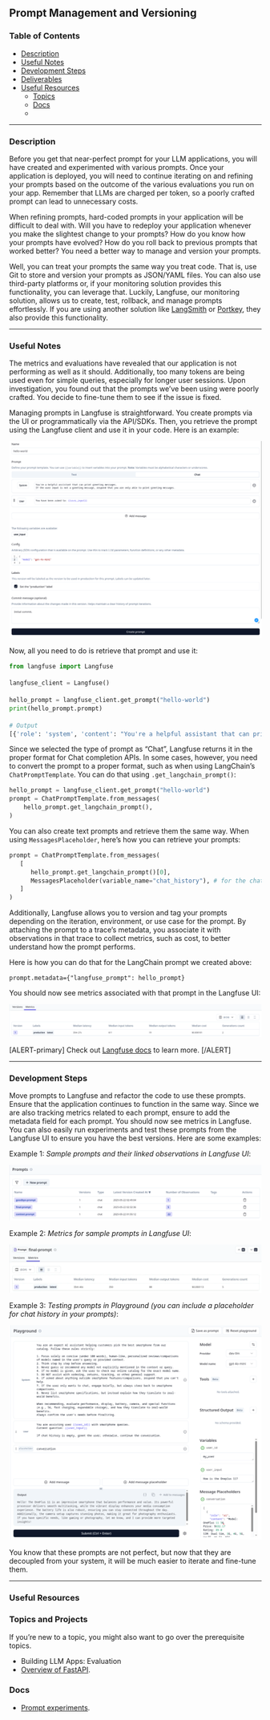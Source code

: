 ## **Prompt Management and Versioning**

### **Table of Contents**

- [Description](#description)
- [Useful Notes](#useful-notes)
- [Development Steps](#development-steps)
- [Deliverables](#deliverables)
- [Useful Resources](#useful-resources)
    - [Topics](a#topics-and-projects)
    - [Docs](#docs)
    - 
---

### Description

Before you get that near-perfect prompt for your LLM applications, you will have created and experimented with various prompts. Once your application is deployed, you will need to continue iterating on and refining your prompts based on the outcome of the various evaluations you run on your app. Remember that LLMs are charged per token, so a poorly crafted prompt can lead to unnecessary costs.

When refining prompts, hard-coded prompts in your application will be difficult to deal with. Will you have to redeploy your application whenever you make the slightest change to your prompts? How do you know how your prompts have evolved? How do you roll back to previous prompts that worked better? You need a better way to manage and version your prompts.

Well, you can treat your prompts the same way you treat code. That is, use Git to store and version your prompts as JSON/YAML files. You can also use third-party platforms or, if your monitoring solution provides this functionality, you can leverage that. Luckily, Langfuse, our monitoring solution, allows us to create, test, rollback, and manage prompts effortlessly. If you are using another solution like [LangSmith](https://docs.smith.langchain.com/prompt_engineering/how_to_guides/manage_prompts_programatically) or [Portkey](https://portkey.ai/docs/product/prompt-engineering-studio/prompt-versioning), they also provide this functionality.

---

### Useful Notes

The metrics and evaluations have revealed that our application is not performing as well as it should. Additionally, too many tokens are being used even for simple queries, especially for longer user sessions. Upon investigation, you found out that the prompts we’ve been using were poorly crafted. You decide to fine-tune them to see if the issue is fixed.

Managing prompts in Langfuse is straightforward. You create prompts via the UI or programmatically via the API/SDKs. Then, you retrieve the prompt using the Langfuse client and use it in your code. Here is an example:

![New Prompt in Langfuse UI](../assets/images/new_prompt.png)

Now, all you need to do is retrieve that prompt and use it:

```python
from langfuse import Langfuse

langfuse_client = Langfuse()

hello_prompt = langfuse_client.get_prompt("hello-world")
print(hello_prompt.prompt)

# Output
[{'role': 'system', 'content': "You're a helpful assistant that can print greeting messages. \nIf the user input is not a greeting message, respond that you are only able to print greeting messages."}, {'role': 'user', 'content': 'You have been asked: {{user_input}}'}]
```

Since we selected the type of prompt as “Chat”, Langfuse returns it in the proper format for Chat completion APIs. In some cases, however, you need to convert the prompt to a proper format, such as when using LangChain’s `ChatPromptTemplate`. You can do that using `.get_langchain_prompt()`:

```python
hello_prompt = langfuse_client.get_prompt("hello-world")
prompt = ChatPromptTemplate.from_messages(
    hello_prompt.get_langchain_prompt(),
)
```

You can also create text prompts and retrieve them the same way. When using `MessagesPlaceholder`, here’s how you can retrieve your prompts:

```python
prompt = ChatPromptTemplate.from_messages(
   [
      hello_prompt.get_langchain_prompt()[0], 
      MessagesPlaceholder(variable_name="chat_history"), # for the chat history
   ]
)
```

Additionally, Langfuse allows you to version and tag your prompts depending on the iteration, environment, or use case for the prompt. By attaching the prompt to a trace’s metadata, you associate it with observations in that trace to collect metrics, such as cost, to better understand how the prompt performs.

Here is how you can do that for the LangChain prompt we created above:

```
prompt.metadata={"langfuse_prompt": hello_prompt}
```

You should now see metrics associated with that prompt in the Langfuse UI:

![Prompt Linked to observations in Langfuse UI](../assets/images/prompt_links.png)

[ALERT-primary] Check out [Langfuse docs](https://langfuse.com/docs/prompts/get-started) to learn more. [/ALERT]

---

### Development Steps

Move prompts to Langfuse and refactor the code to use these prompts. Ensure that the application continues to function in the same way. Since we are also tracking metrics related to each prompt, ensure to add the metadata field for each prompt. You should now see metrics in Langfuse. You can also easily run experiments and test these prompts from the Langfuse UI to ensure you have the best versions. Here are some examples:

Example 1: *Sample prompts and their linked observations in Langfuse UI*:

![Prompts linked to observations in Langfuse UI](../assets/images/prompt_observations.png)

Example 2: *Metrics for sample prompts in Langfuse UI*:

![Prompt metrics in Langfuse UI](../assets/images/prompt_metrics.png)

Example 3: *Testing prompts in Playground (you can include a placeholder for chat history in your prompts)*:

![Testing prompts in Langfuse Playground](../assets/images/prompts_playground.png)

You know that these prompts are not perfect, but now that they are decoupled from your system, it will be much easier to iterate and fine-tune them.

---

### **Useful Resources**

### **Topics and Projects**

If you’re new to a topic, you might also want to go over the prerequisite topics.

- Building LLM Apps: Evaluation
- [Overview of FastAPI](https://hyperskill.org/learn/step/52311).

### **Docs**

- [Prompt experiments](https://langfuse.com/docs/datasets/prompt-experiments).